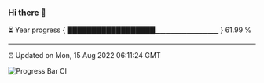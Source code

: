 ### Hi there 👋

⏳ Year progress { ██████████████████▁▁▁▁▁▁▁▁▁▁▁▁ } 61.99 %

---

⏰ Updated on Mon, 15 Aug 2022 06:11:24 GMT

![Progress Bar CI](https://github.com/Shyam-Makwana/GitHub-Actions-Demo/workflows/Progress%20Bar%20CI/badge.svg)

